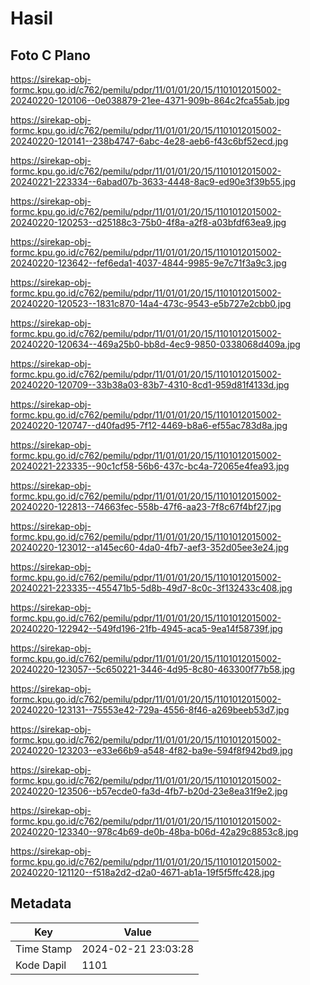 # Hasil

## Foto C Plano

https://sirekap-obj-formc.kpu.go.id/c762/pemilu/pdpr/11/01/01/20/15/1101012015002-20240220-120106--0e038879-21ee-4371-909b-864c2fca55ab.jpg

https://sirekap-obj-formc.kpu.go.id/c762/pemilu/pdpr/11/01/01/20/15/1101012015002-20240220-120141--238b4747-6abc-4e28-aeb6-f43c6bf52ecd.jpg

https://sirekap-obj-formc.kpu.go.id/c762/pemilu/pdpr/11/01/01/20/15/1101012015002-20240221-223334--6abad07b-3633-4448-8ac9-ed90e3f39b55.jpg

https://sirekap-obj-formc.kpu.go.id/c762/pemilu/pdpr/11/01/01/20/15/1101012015002-20240220-120253--d25188c3-75b0-4f8a-a2f8-a03bfdf63ea9.jpg

https://sirekap-obj-formc.kpu.go.id/c762/pemilu/pdpr/11/01/01/20/15/1101012015002-20240220-123642--fef6eda1-4037-4844-9985-9e7c71f3a9c3.jpg

https://sirekap-obj-formc.kpu.go.id/c762/pemilu/pdpr/11/01/01/20/15/1101012015002-20240220-120523--1831c870-14a4-473c-9543-e5b727e2cbb0.jpg

https://sirekap-obj-formc.kpu.go.id/c762/pemilu/pdpr/11/01/01/20/15/1101012015002-20240220-120634--469a25b0-bb8d-4ec9-9850-0338068d409a.jpg

https://sirekap-obj-formc.kpu.go.id/c762/pemilu/pdpr/11/01/01/20/15/1101012015002-20240220-120709--33b38a03-83b7-4310-8cd1-959d81f4133d.jpg

https://sirekap-obj-formc.kpu.go.id/c762/pemilu/pdpr/11/01/01/20/15/1101012015002-20240220-120747--d40fad95-7f12-4469-b8a6-ef55ac783d8a.jpg

https://sirekap-obj-formc.kpu.go.id/c762/pemilu/pdpr/11/01/01/20/15/1101012015002-20240221-223335--90c1cf58-56b6-437c-bc4a-72065e4fea93.jpg

https://sirekap-obj-formc.kpu.go.id/c762/pemilu/pdpr/11/01/01/20/15/1101012015002-20240220-122813--74663fec-558b-47f6-aa23-7f8c67f4bf27.jpg

https://sirekap-obj-formc.kpu.go.id/c762/pemilu/pdpr/11/01/01/20/15/1101012015002-20240220-123012--a145ec60-4da0-4fb7-aef3-352d05ee3e24.jpg

https://sirekap-obj-formc.kpu.go.id/c762/pemilu/pdpr/11/01/01/20/15/1101012015002-20240221-223335--455471b5-5d8b-49d7-8c0c-3f132433c408.jpg

https://sirekap-obj-formc.kpu.go.id/c762/pemilu/pdpr/11/01/01/20/15/1101012015002-20240220-122942--549fd196-21fb-4945-aca5-9ea14f58739f.jpg

https://sirekap-obj-formc.kpu.go.id/c762/pemilu/pdpr/11/01/01/20/15/1101012015002-20240220-123057--5c650221-3446-4d95-8c80-463300f77b58.jpg

https://sirekap-obj-formc.kpu.go.id/c762/pemilu/pdpr/11/01/01/20/15/1101012015002-20240220-123131--75553e42-729a-4556-8f46-a269beeb53d7.jpg

https://sirekap-obj-formc.kpu.go.id/c762/pemilu/pdpr/11/01/01/20/15/1101012015002-20240220-123203--e33e66b9-a548-4f82-ba9e-594f8f942bd9.jpg

https://sirekap-obj-formc.kpu.go.id/c762/pemilu/pdpr/11/01/01/20/15/1101012015002-20240220-123506--b57ecde0-fa3d-4fb7-b20d-23e8ea31f9e2.jpg

https://sirekap-obj-formc.kpu.go.id/c762/pemilu/pdpr/11/01/01/20/15/1101012015002-20240220-123340--978c4b69-de0b-48ba-b06d-42a29c8853c8.jpg

https://sirekap-obj-formc.kpu.go.id/c762/pemilu/pdpr/11/01/01/20/15/1101012015002-20240220-121120--f518a2d2-d2a0-4671-ab1a-19f5f5ffc428.jpg


## Metadata

| Key        | Value               |
| ---------- | ------------------- |
| Time Stamp | 2024-02-21 23:03:28 |
| Kode Dapil | 1101                |



